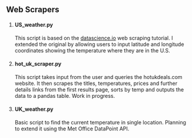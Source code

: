## Web Scrapers

1. #### US_weather.py  
   This script is based on the [datascience.io](https://www.dataquest.io/blog/web-scraping-tutorial-python/) web scraping tutorial. I extended the original by allowing users to input latitude and longitude coordinates showing the temperature where they are in the U.S. 

2. #### hot_uk_scraper.py
   This script takes input from the user and queries the hotukdeals.com website. It then scrapes the titles, temperatures, prices and further details links from the first results page, sorts by temp and outputs the data to a pandas table. Work in progress.

3. #### UK_weather.py
   Basic script to find the current temperature in single location. Planning to extend it using the Met Office DataPoint API.

